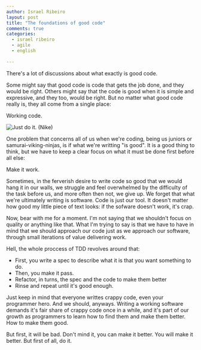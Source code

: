 ```yaml
---
author: Israel Ribeiro
layout: post
title: "The foundations of good code"
comments: true
categories:
  - israel ribeiro
  - agile
  - english
  
---
```


There's a lot of discussions about what exactly is good code.

Some might say that good code is code that gets the job done, and they would be right. Others might say that the code is good when it is simple and expressive, and they too, would be right. But no matter what good code really is, they all come from a single place:

Working code.

<!--more-->

![Just do it. (Nike)](/blog/images/posts/2014-01-09/just_do_it.jpg "Just do it. (Nike)")

One problem that concerns all of us when we're coding, being us juniors or samurai-viking-ninjas, is if what we're writting "is good". It is a good thing to think, but we have to keep a clear focus on what it must be done first before all else:

Make it work.

Sometimes, in the ferverish desire to write code so good that we would hang it in our walls, we struggle and feel overwhelmed by the difficulty of the task before us, and more often then not, we give up. We forget that what we're ultimately writing is software. Code is just our tool. It doesn't matter how good my little piece of text looks: if the sofware doesn't work, it's crap.

Now, bear with me for a moment. I'm not saying that we shouldn't focus on quality or anything like that. What I'm trying to say is that we have to have in mind that we should approach our code just as we approach our software, through small iterations of value delivering work.

Hell, the whole proccess of TDD revolves around that:

+ First, you write a spec to describe what it is that you want something to do.
+ Then, you make it pass.
+ Refactor, in turns, the spec and the code to make them better
+ Rinse and repeat until it's good enough.

Just keep in mind that everyone writtes crappy code, even your programmer hero. And we should, anyways. Writing a working software demands it's fair share of crappy code once in a while, and it's part of our growth as programmers to learn how to find them and make them better. How to make them good.

But first, it will be bad. Don't mind it, you can make it better. You will make it better. But first of all, do it.